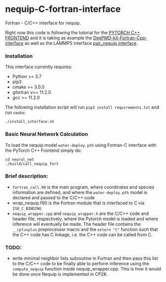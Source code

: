 # nequip-C-fortran-interface
Fortran - C/C++ interface for nequip.

Right now this code is following the tutorial for the [PYTORCH C++ FRONTEND](https://pytorch.org/tutorials/advanced/cpp_frontend.html) and it is taking as example the [DeePMD-kit-Fortran-Cpp-interface](https://github.com/Cloudac7/DeePMD-kit-Fortran-Cpp-interface) as well as the LAMMPS interface [pair_nequip interface](https://github.com/mir-group/pair_nequip).

### Installation
This interface currently requires:
* Python >= 3.7
* pip3
* cmake >= 3.0.0
* gfortran v>= 11.2.0
* gcc >= 11.2.0

The following installation script will run `pip3 install requirements.txt` and run `cmake`:
```
./install_interface.sh
```
### Basic Neural Network Calculation
To load the nequip model `water-deploy.pth` using Fortran-C interface with the PyTorch C++ Frontend simply do: 
```
cd neural_net
./build/call_nequip_fort
```

### Brief description:
* `fortran_call.90` is the main program, where coordinates and species information are defined, and where the `water-deploy.pth` model is declared and passed to the C/C++ code
* wrap_nequip.f90 is the Fortran module that is interfaced to C via `ISO_C_BINDING`
* `nequip_wrapper.cpp` and `nequip_wrapper.h` are the C/C++ code and header file, respectively, where the Pytorch model is loaded and where inference will eventually be made. The header file contains the `__cplusplus` preprocessor macro and the `extern "C"` function such that the C++ code has C linkage, i.e. the C++ code can be called from C.

### TODO:
* write minimal neighbor lists subroutine in Fortran and then pass this list to the C/C++ code to be finally able to perform inference using the `compute_nequip` function inside nequip_wrapper.cpp. This is how it would be done once Nequip is implemented in CP2K.
